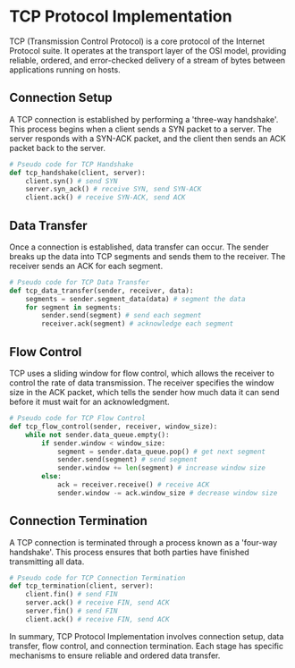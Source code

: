 # TCP Protocol Implementation

TCP (Transmission Control Protocol) is a core protocol of the Internet Protocol suite. It operates at the transport layer of the OSI model, providing reliable, ordered, and error-checked delivery of a stream of bytes between applications running on hosts.

## Connection Setup

A TCP connection is established by performing a 'three-way handshake'. This process begins when a client sends a SYN packet to a server. The server responds with a SYN-ACK packet, and the client then sends an ACK packet back to the server. 

```python
# Pseudo code for TCP Handshake
def tcp_handshake(client, server):
    client.syn() # send SYN
    server.syn_ack() # receive SYN, send SYN-ACK
    client.ack() # receive SYN-ACK, send ACK
```

## Data Transfer 

Once a connection is established, data transfer can occur. The sender breaks up the data into TCP segments and sends them to the receiver. The receiver sends an ACK for each segment.

```python
# Pseudo code for TCP Data Transfer
def tcp_data_transfer(sender, receiver, data):
    segments = sender.segment_data(data) # segment the data
    for segment in segments:
        sender.send(segment) # send each segment
        receiver.ack(segment) # acknowledge each segment
```

## Flow Control

TCP uses a sliding window for flow control, which allows the receiver to control the rate of data transmission. The receiver specifies the window size in the ACK packet, which tells the sender how much data it can send before it must wait for an acknowledgment.

```python
# Pseudo code for TCP Flow Control
def tcp_flow_control(sender, receiver, window_size):
    while not sender.data_queue.empty():
        if sender.window < window_size:
            segment = sender.data_queue.pop() # get next segment
            sender.send(segment) # send segment
            sender.window += len(segment) # increase window size
        else:
            ack = receiver.receive() # receive ACK
            sender.window -= ack.window_size # decrease window size
```

## Connection Termination

A TCP connection is terminated through a process known as a 'four-way handshake'. This process ensures that both parties have finished transmitting all data.

```python
# Pseudo code for TCP Connection Termination
def tcp_termination(client, server):
    client.fin() # send FIN
    server.ack() # receive FIN, send ACK
    server.fin() # send FIN
    client.ack() # receive FIN, send ACK
```

In summary, TCP Protocol Implementation involves connection setup, data transfer, flow control, and connection termination. Each stage has specific mechanisms to ensure reliable and ordered data transfer.